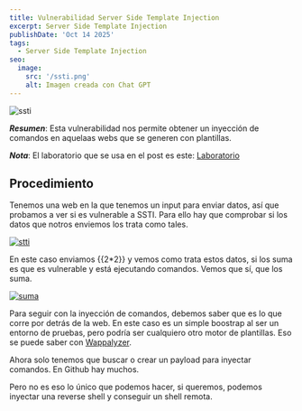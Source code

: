 ```yaml
---
title: Vulnerabilidad Server Side Template Injection
excerpt: Server Side Template Injection
publishDate: 'Oct 14 2025'
tags:
  - Server Side Template Injection
seo:
  image:
    src: '/ssti.png'
    alt: Imagen creada con Chat GPT
---
```


![ssti](/ssti.png)

***Resumen***: Esta vulnerabilidad nos permite obtener un inyección de comandos en aquelaas webs que se generen con plantillas.

***Nota***: El laboratorio que se usa en el post es este: [Laboratorio](https://github.com/Yavuzlar/VulnLab.git)

## Procedimiento

Tenemos una web en la que tenemos un input para enviar datos, así que probamos a ver si es vulnerable a SSTI. Para ello hay que comprobar si los datos que notros enviemos los trata como tales.

[![stti](/lab_ssti.png)](/lab_ssti.png)

En este caso enviamos {{2*2}} y vemos como trata estos datos, si los suma es que es vulnerable y está ejecutando comandos. Vemos que sí, que los suma.

[![suma](/suma_ssti.png)](/suma_ssti.png)

Para seguir con la inyección de comandos, debemos saber que es lo que corre por detrás de la web. En este caso es un simple boostrap al ser un entorno de pruebas, pero podría ser cualquiero otro motor de plantillas. Eso se puede saber con [Wappalyzer](https://www.wappalyzer.com).

Ahora solo tenemos que buscar o crear un payload para inyectar comandos. En Github hay muchos. 

Pero no es eso lo único que podemos hacer, si queremos, podemos inyectar una reverse shell y conseguir un shell remota.










